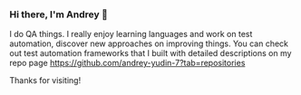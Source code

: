 ### Hi there, I'm Andrey 👋

I do QA things. I really enjoy learning languages and work on test automation, discover new approaches on improving things. You can check out test automation frameworks that I built with detailed descriptions on my repo page https://github.com/andrey-yudin-7?tab=repositories


Thanks for visiting!

<!--
**andrey-yudin-7/andrey-yudin-7** is a ✨ _special_ ✨ repository because its `README.md` (this file) appears on your GitHub profile.

Here are some ideas to get you started:

- 🔭 I’m currently working on ...
- 🌱 I’m currently learning ...
- 👯 I’m looking to collaborate on ...
- 🤔 I’m looking for help with ...
- 💬 Ask me about ...
- 📫 How to reach me: ...
- 😄 Pronouns: ...
- ⚡ Fun fact: ...
-->
